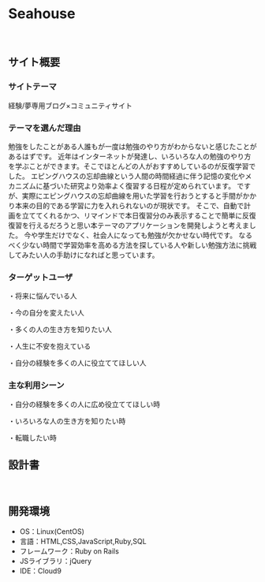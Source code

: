 # Seahouse
​
## サイト概要
### サイトテーマ

経験/夢専用ブログ×コミュニティサイト

### テーマを選んだ理由


勉強をしたことがある人誰もが一度は勉強のやり方がわからないと感じたことがあるはずです。
近年はインターネットが発達し、いろいろな人の勉強のやり方を学ぶことができます。そこでほとんどの人がおすすめしているのが反復学習でした。
エピングハウスの忘却曲線という人間の時間経過に伴う記憶の変化やメカニズムに基づいた研究より効率よく復習する日程が定められています。
ですが、実際にエピングハウスの忘却曲線を用いた学習を行おうとすると手間がかかり本来の目的である学習に力を入れられないのが現状です。
そこで、自動で計画を立ててくれるかつ、リマインドで本日復習分のみ表示することで簡単に反復復習を行えるだろうと思い本テーマのアプリケーションを開発しようと考えました。
今や学生だけでなく、社会人になっても勉強が欠かせない時代です。
なるべく少ない時間で学習効率を高める方法を探している人や新しい勉強方法に挑戦してみたい人の手助けになればと思っています。


### ターゲットユーザ

・将来に悩んでいる人

・今の自分を変えたい人

・多くの人の生き方を知りたい人

・人生に不安を抱えている

・自分の経験を多くの人に役立ててほしい人

### 主な利用シーン

・自分の経験を多くの人に広め役立ててほしい時

・いろいろな人の生き方を知りたい時

・転職したい時

## 設計書

​
## 開発環境
- OS：Linux(CentOS)
- 言語：HTML,CSS,JavaScript,Ruby,SQL
- フレームワーク：Ruby on Rails
- JSライブラリ：jQuery
- IDE：Cloud9
​
